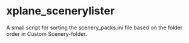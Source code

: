 # xplane_scenerylister
A small script for sorting the scenery_packs.ini file based on the folder order in Custom Scenery-folder.
